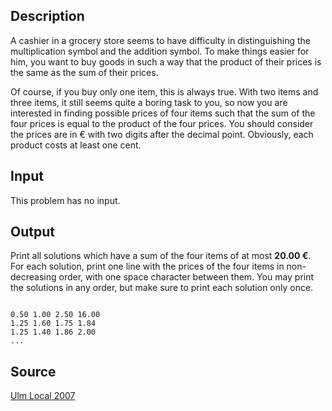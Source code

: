 <h2>Description</h2><p>A cashier in a grocery store seems to have difficulty in distinguishing the multiplication symbol and the addition symbol. To make things easier for him, you want to buy goods in such a way that the product of their prices is the same as the sum of their prices.</p><p>Of course, if you buy only one item, this is always true. With two items and three items, it still seems quite a boring task to you, so now you are interested in finding possible prices of four items such that the sum of the four prices is equal to the product of the four prices. You should consider the prices are in € with two digits after the decimal point. Obviously, each product costs at least one cent.</p><h2>Input</h2><p>This problem has no input.</p><h2>Output</h2><p>Print all solutions which have a sum of the four items of at most <strong>20.00 €</strong>. For each solution, print one line with the prices of the four items in non-decreasing order, with one space character between them. You may print the solutions in any order, but make sure to print each solution only once.</p><pre><code class="language-input1"></code></pre><pre><code class="language-output1">0.50 1.00 2.50 16.00
1.25 1.60 1.75 1.84
1.25 1.40 1.86 2.00
...</code></pre><h2>Source</h2><a href="searchproblem?field=source&amp;key=Ulm+Local+2007">Ulm Local 2007</a>